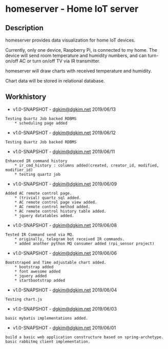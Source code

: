 
# homeserver - Home IoT server

## Description

homeserver provides data visualization for home IoT devices.

Currently, only one device, Raspberry Pi, is connected to my home.
The device will send room temperature and humidity numbers,
and can turn-on/off AC or turn on/off TV via IR transmitter.

homeserver will draw charts with received temperature and humidity.

Chart data will be stored in relational database.

## Workhistory

   * v1.0-SNAPSHOT - dgkim@dgkim.net 2019/06/13
   
    Testing Quartz Job backed RDBMS
        * scheduling page added

   * v1.0-SNAPSHOT - dgkim@dgkim.net 2019/06/12
   
    Testing Quartz Job backed RDBMS

   * v1.0-SNAPSHOT - dgkim@dgkim.net 2019/06/11
   
    Enhanced IR command history
        * ir_cmd_history : columns added(created, creator_id, modified, modifier_id)
        * testing quartz job

   * v1.0-SNAPSHOT - dgkim@dgkim.net 2019/06/09
   
    Added AC remote control page.
        * (trivial) quartz sql added.
        * AC remote control page view added.
        * AC remote control method added.
        * AC remote control history table added.
        * jquery datatables added.

   * v1.0-SNAPSHOT - dgkim@dgkim.net 2019/06/08
   
    Tested IR Command send via MQ.
        * originally, telegram bot received IR commands.
        * added another python MQ consumer added (rpi_sensor project)

   * v1.0-SNAPSHOT - dgkim@dgkim.net 2019/06/06
   
    Bootstraped and Time adjustable chart added.
        * bootstrap added
        * font awesome added
        * jquery added
        * startbootstrap added

   * v1.0-SNAPSHOT - dgkim@dgkim.net 2019/06/04
   
    Testing chart.js 

   * v1.0-SNAPSHOT - dgkim@dgkim.net 2019/06/03
   
    basic mybatis implementations added.

   * v1.0-SNAPSHOT - dgkim@dgkim.net 2019/06/01
   
    build a basic web application constructure based on spring-archetype.
    basic rabbitmq client implementation.
